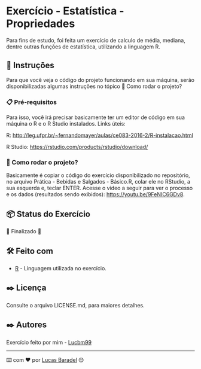 # Exercício - Estatística - Propriedades 

Para fins de estudo, foi feita um exercício de calculo de média, mediana, dentre outras funções de estatística, utilizando a linguagem R. 

## 🚀 Instruções 
Para que você veja o código do projeto funcionando em sua máquina, serão disponibilizadas algumas instruções no tópico 🔧 Como rodar o projeto? 

### 📋 Pré-requisitos
Para isso, você irá precisar basicamente ter um editor de código em sua máquina o R e o R Studio instalados. 
Links úteis: 

R: http://leg.ufpr.br/~fernandomayer/aulas/ce083-2016-2/R-instalacao.html

R Studio: https://rstudio.com/products/rstudio/download/

### 🔧 Como rodar o projeto? 
Basicamente é copiar o código do exercício disponibilizado no repositório, no arquivo Prática - Bebidas e Salgados - Básico.R, colar ele no RStudio, a sua esquerda e, teclar ENTER.
Acesse o vídeo a seguir para ver o processo e os dados (resultados sendo exibidos): https://youtu.be/9FeNIC6GDv8.


## 📦 Status do Exercício
🚧  Finalizado 🚧


## 🛠️ Feito com
* [R](https://www.ufrgs.br/soft-livre-edu/software-educacional-livre-na-wikipedia/r-linguagem-de-programacao/) - Linguagem utilizada no exercício.


## ✒️ Licença 
Consulte o arquivo LICENSE.md, para maiores detalhes.

## ✒️ Autores
Exercício feito por mim - [Lucbm99](https://github.com/Lucbm99)


---
⌨️ com ❤️ por [Lucas Baradel](https://github.com/Lucbm99) 😊
